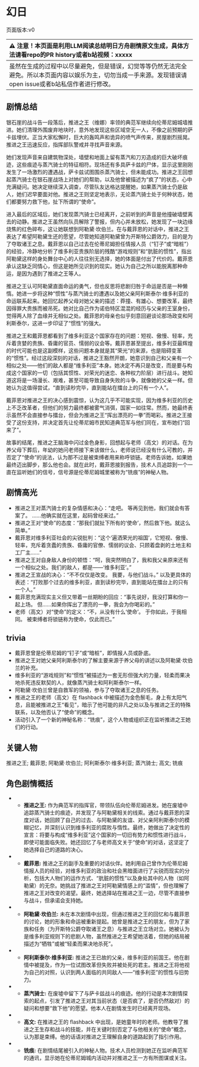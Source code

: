 # 幻日
页面版本:v0
 

| :warning: 注意！本页面是利用LLM阅读总结明日方舟剧情原文生成，具体方法请看repo的PR history或者b站视频：xxxxx           |
|:----------------------------|
| 虽然在生成的过程中以尽量避免，但是错误，幻觉等等仍然无法完全避免。所以本页面内容以娱乐为主，切勿当成一手来源。发现错误请open issue或者b站私信作者进行修改。|



## 剧情总结
银石崖的战斗告一段落后，推进之王（维娜）率领的典范军继续向伦蒂尼姆城墙推进。她们清理外围废弃地块时，意外地发现这些区域空无一人，不像之前预期的萨卡兹埋伏。正当大家松懈时，巨大的轰鸣声和诡异的喷气声传来，房屋剧烈摇晃。推进之王迅速反应，指挥部队警戒并寻找声音来源。

她们发现声音来自建筑物深处，墙壁和地面上留有蒸汽和刀刃造成的巨大破坏痕迹，这些痕迹与蒸汽骑士的特征相符。现场还有多具萨卡兹的尸体，显示这里刚刚发生了一场激烈的遭遇战，萨卡兹试图围杀蒸汽骑士，但未能成功。推进之王回想起蒸汽骑士在银石崖战场上对她们的帮助，以及他曾被描述为“疯了”的状态，心中充满疑问。她决定继续深入调查，尽管队友达格达提醒她，如果蒸汽骑士仍是敌人，她们迟早要面对他。推进之王则坚定地表示，无论蒸汽骑士处于何种状态，她们都要努力救下他，扯下所谓的“使命”。

进入最后的区域后，她们发现蒸汽骑士已经离开，之前听到的声音是他撞破墙壁离去的动静。推进之王虽然向队员解除了警报，但内心并未放松，她发现了一块边缘烧焦的红色碎布，这让她联想到阿勒黛·坎伯兰。在与戴菲恩的对话中，推进之王表达了希望阿勒黛生还的愿望，尽管她知道阿勒黛曾为开斯特公爵效力，目的是为了夺取诸王之息。戴菲恩以自己过去在伦蒂尼姆担任情报人员（“钉子”或“暗桩”）的经验，冷静地分析了维多利亚贵族阶层的残酷“游戏规则”和“肮脏的惯性”，指出阿勒黛这样的身处舞台中心的人往往别无选择，她的体面是付出了代价的。戴菲恩承认这缺乏同情心，但这是她所见识到的现实。她认为自己之所以能脱离那种命运，是因为遇到了推进之王等人。

推进之王认可阿勒黛直面命运的勇气，但也反思将悲剧归咎于命运是否是一种懒惰。她进一步将这种“惯性”与蒸汽骑士的遭遇以及她父亲阿利斯泰尔·维多利亚的命运联系起来。她回忆起养父母对她父亲的描述：莽撞、有雄心、想要改革，最终因得罪大贵族而被吊死。她对比自己作为诺伯特区混混的经历与父亲的王室身份，觉得两人除了血缘并无相似之处。戴菲恩的母亲也似乎刻意回避谈论那场政变和阿利斯泰尔，这进一步印证了“惯性”的强大。

推进之王和戴菲恩都看到了维多利亚这个国家存在的问题：短视、傲慢、轻率，充斥着贪婪的贵族、昏庸的官员、懦弱的议会等。戴菲恩甚至提出，维多利亚最辉煌的时代可能也是这副模样，这些问题本身就是其“荣光”的来源，也是阻碍变革的“惯性”。经过这段深刻的对话，推进之王豁然开朗，她意识到自己和父亲有一个相似之处——他们的敌人都是“维多利亚”本身。她决定不再只是改变，而是要与构成这个国家的一切（包括其惯性、对荣光的迷恋、各种权力阶层）进行战斗。她知道这将是一场漫长、艰难，甚至可能导致自身失败的斗争，就像她的父亲一样。但她认为这值得尝试，“直到读秒完毕，直到能站在擂台上的只有一个人”。

戴菲恩对推进之王的决心感到震惊，认为这几乎不可能实现，因为维多利亚的历史上不乏改革者，但他们的努力最终都被雾气消弭，国家一如往常。然而，她最终表示虽然不会直接参与擂台，但会为推进之王“挥出漂亮的一拳”而喝彩。推进之王接受了这份支持，并决定首先让伦蒂尼姆市民知道典范军与他们同在，宣布她们“回来了”。

故事的结尾，推进之王脑海中闪过金色身影，回想起与老师（高文）的对话。在为养父母下葬后，年幼的她问老师接下来该做什么，老师说已经没有什么可教的，并否定了“使命”的说法，认为那不过是被束缚者用来称呼锁链。老师告诉她，如果她最终迈出脚步，那么他也会。就在此时，戴菲恩接到报告，技术人员追踪到一个一直在监听她们的信号，信号源是伦蒂尼姆城里被称为“铣痕”的神秘人物。
## 剧情高光
*   推进之王对蒸汽骑士的复杂情感和决心：“走吧。 等再见到他，我们就会有答案了。 ......他确实就在这里，起码曾经来过。”
*   推进之王对“使命”的态度：“那我们就扯下所有的‘使命’，然后救下他。就这么简单。”
*   戴菲恩对维多利亚社会的尖锐批判：“这个‘遍洒荣光的祖国’，它短视、傲慢、轻率，充斥着贪蠹的贵族、昏庸的官僚、懦弱的议会、只顾着盘剥的土地主和工厂主......”
*   推进之王对自身敌人身份的顿悟：“呵，我突然明白了，我和我父亲原来还有一个相似之处。我们的敌人，都是——‘维多利亚’。”
*   推进之王宣战的决心：“不不仅仅是改变。 我要，与他们战斗。” 以及更具体的表述：“打败那个过去的维多利亚，直到读秒完毕，直到能站在擂台上的只有一个人。”
*   戴菲恩充满现实主义但又带着一丝期盼的回应：“事先说好，我没打算和你一起上场。 但......如果你挥出了漂亮的一拳，我会为你喝彩的。”
*   老师（高文）对“使命”的定义：“不，从没有什么‘使命’。 于你如此，于我相同。 被束缚者将锁链称为使命，仅此而已。”
## trivia
*   戴菲恩曾是伦蒂尼姆的“钉子”或“暗桩”，即情报人员或卧底。
*   推进之王对她父亲阿利斯泰尔的了解主要来源于养父母的讲述以及阿勒黛·坎伯兰的补充。
*   维多利亚的“游戏规则”和“惯性”被描述为一套无形但强大的力量，轻柔而果决地杀死违反默契的人，就像蒸汽骑士和阿利斯泰尔一样。
*   阿勒黛·坎伯兰曾是自救军的领袖，参与了夺取诸王之息的任务。
*   推进之王的老师（高文）在 flashback 中被描述为金色鬃毛，身上有太阳气息，且能被推进之王“看见”，暗示了他可能的非凡之处以及与推进之王的特殊联系，以及他否认了“使命”的概念。
*   活动引入了一个新的神秘名称：“铣痕”，这个人物或组织正在监听推进之王她们的行动。
## 关键人物
推进之王; 戴菲恩; 阿勒黛·坎伯兰; 阿利斯泰尔·维多利亚; 蒸汽骑士; 高文; 铣痕
## 角色剧情概括
-   *   **推进之王:** 作为典范军的指挥官，带领队伍向伦蒂尼姆进发。她在废墟中追踪蒸汽骑士的痕迹，并发现了与阿勒黛相关的线索。通过与戴菲恩的深度对话，她回顾了自己的过去、与阿勒黛的友谊、对父亲阿利斯泰尔的模糊记忆，并深刻认识到维多利亚的腐败与惰性。最终，她做出了决定性的宣言：将要与构成“维多利亚”这个国家的一切旧有势力和惯性进行战斗，即使可能面临失败。她还回忆了与老师高文关于“使命”的对话，这坚定了她选择自己的道路的决心。
-   *   **戴菲恩:** 推进之王的副手及重要的对话伙伴。她利用自己曾作为伦蒂尼姆情报人员的经验，对维多利亚的政治和社会黑暗面进行了尖锐而现实的分析，包括大人物们的运作方式、“肮脏的惯性”以及身处其中的人物（如阿勒黛）的无奈。她挑战了推进之王对阿勒黛情感上的“滥情”，但也理解了推进之王对改变的渴望。最终，她选择站在推进之王一边，尽管不直接参与战斗，但承诺会支持她。
-   *   **阿勒黛·坎伯兰:** 未在本次剧情中出现，但通过推进之王的回忆和与戴菲恩的讨论，她的形象和命运被重新提起。她曾是推进之王的朋友，但为了家族和任务（为开斯特公爵夺取诸王之息）与推进之王立场对立。她被认为是维多利亚规则下的悲剧人物，虽然推进之王希望她活着，但她的结局被描述为“牺牲”或被“轻柔而果决地杀死”。
-   *   **阿利斯泰尔·维多利亚:** 推进之王已故的父亲，维多利亚的前国王。他在剧情中被提及，作为一位试图改革但失败并被处死的君主。推进之王将他视为自己的对照，认识到两人面临的共同敌人——“维多利亚”的惯性与旧势力。
-   *   **蒸汽骑士:** 在废墟中留下了与萨卡兹战斗的痕迹。他的行动是本次剧情探索的起点，引发了推进之王对其当前状态（是否疯了，是否仍然敌对）的疑问和想要“救下他”的愿望。他本人在剧情发生时已经离开现场。
-   *   **高文:** 在推进之王的 flashback 中出现，是她童年时的老师。他教导了推进之王生存和战斗的技能，并在关键时刻否定了与他相关的“使命”概念，认为那是束缚。他的话语对推进之王理解自身的道路起到了指引作用。
-   *   **铣痕:** 在剧情结尾被引入的神秘人物。技术人员检测到她正在监听典范军的通讯，显示她在伦蒂尼姆城内活动并对推进之王一方有所图谋或关注。